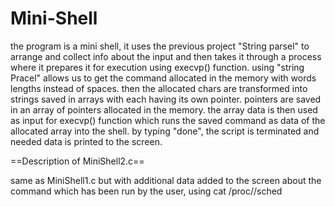 # Mini-Shell
the program is a mini shell, it uses the previous project "String parsel" to arrange and collect info about the input and then takes it through a process where it prepares it for execution using execvp() function. 
using "string Pracel" allows us to get the command allocated in the memory with words lengths instead of spaces. 
then the allocated chars are transformed into strings saved in arrays with each having its own pointer. 
pointers are saved in an array of pointers allocated in the memory. 
the array data is then used as input for execvp() function which runs the saved command as data of the allocated array into the shell.
by typing "done", the script is terminated and needed data is printed to the screen. 

==Description of MiniShell2.c==

same as MiniShell1.c but with additional data added to the screen about the command which has been run by the user, using cat /proc/<PID>/sched
